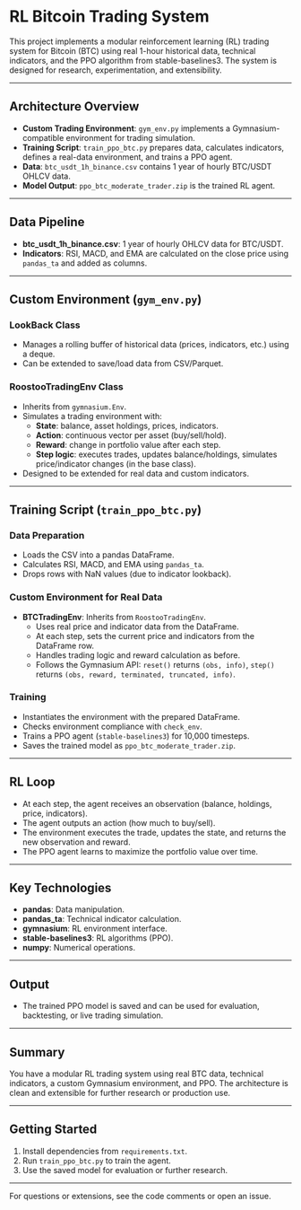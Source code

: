# RL Bitcoin Trading System

This project implements a modular reinforcement learning (RL) trading system for Bitcoin (BTC) using real 1-hour historical data, technical indicators, and the PPO algorithm from stable-baselines3. The system is designed for research, experimentation, and extensibility.

---

## Architecture Overview

- **Custom Trading Environment**: `gym_env.py` implements a Gymnasium-compatible environment for trading simulation.
- **Training Script**: `train_ppo_btc.py` prepares data, calculates indicators, defines a real-data environment, and trains a PPO agent.
- **Data**: `btc_usdt_1h_binance.csv` contains 1 year of hourly BTC/USDT OHLCV data.
- **Model Output**: `ppo_btc_moderate_trader.zip` is the trained RL agent.

---

## Data Pipeline

- **btc_usdt_1h_binance.csv**: 1 year of hourly OHLCV data for BTC/USDT.
- **Indicators**: RSI, MACD, and EMA are calculated on the close price using `pandas_ta` and added as columns.

---

## Custom Environment (`gym_env.py`)

### LookBack Class
- Manages a rolling buffer of historical data (prices, indicators, etc.) using a deque.
- Can be extended to save/load data from CSV/Parquet.

### RoostooTradingEnv Class
- Inherits from `gymnasium.Env`.
- Simulates a trading environment with:
  - **State**: balance, asset holdings, prices, indicators.
  - **Action**: continuous vector per asset (buy/sell/hold).
  - **Reward**: change in portfolio value after each step.
  - **Step logic**: executes trades, updates balance/holdings, simulates price/indicator changes (in the base class).
- Designed to be extended for real data and custom indicators.

---

## Training Script (`train_ppo_btc.py`)

### Data Preparation
- Loads the CSV into a pandas DataFrame.
- Calculates RSI, MACD, and EMA using `pandas_ta`.
- Drops rows with NaN values (due to indicator lookback).

### Custom Environment for Real Data
- **BTCTradingEnv**: Inherits from `RoostooTradingEnv`.
  - Uses real price and indicator data from the DataFrame.
  - At each step, sets the current price and indicators from the DataFrame row.
  - Handles trading logic and reward calculation as before.
  - Follows the Gymnasium API: `reset()` returns `(obs, info)`, `step()` returns `(obs, reward, terminated, truncated, info)`.

### Training
- Instantiates the environment with the prepared DataFrame.
- Checks environment compliance with `check_env`.
- Trains a PPO agent (`stable-baselines3`) for 10,000 timesteps.
- Saves the trained model as `ppo_btc_moderate_trader.zip`.

---

## RL Loop
- At each step, the agent receives an observation (balance, holdings, price, indicators).
- The agent outputs an action (how much to buy/sell).
- The environment executes the trade, updates the state, and returns the new observation and reward.
- The PPO agent learns to maximize the portfolio value over time.

---

## Key Technologies
- **pandas**: Data manipulation.
- **pandas_ta**: Technical indicator calculation.
- **gymnasium**: RL environment interface.
- **stable-baselines3**: RL algorithms (PPO).
- **numpy**: Numerical operations.

---

## Output
- The trained PPO model is saved and can be used for evaluation, backtesting, or live trading simulation.

---

## Summary
You have a modular RL trading system using real BTC data, technical indicators, a custom Gymnasium environment, and PPO. The architecture is clean and extensible for further research or production use.

---

## Getting Started
1. Install dependencies from `requirements.txt`.
2. Run `train_ppo_btc.py` to train the agent.
3. Use the saved model for evaluation or further research.

---

For questions or extensions, see the code comments or open an issue.
